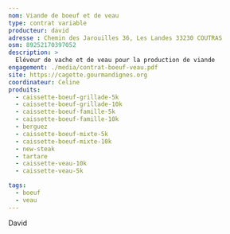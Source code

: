```yaml
---
nom: Viande de boeuf et de veau
type: contrat variable
producteur: david
adresse : Chemin des Jarouilles 36, Les Landes 33230 COUTRAS
osm: 89252170397052
description: >
  Eléveur de vache et de veau pour la production de viande
engagement: ./media/contrat-boeuf-veau.pdf
site: https://cagette.gourmandignes.org
coordinateur: Celine
produits:
  - caissette-boeuf-grillade-5k
  - caissette-boeuf-grillade-10k
  - caissette-boeuf-famille-5k
  - caissette-boeuf-famille-10k
  - berguez
  - caissette-boeuf-mixte-5k
  - caissette-boeuf-mixte-10k
  - new-steak
  - tartare
  - caissette-veau-10k
  - caissette-veau-5k   

tags:
  - boeuf
  - veau
---
```


David